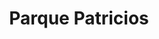 ---
title: "Parque Patricios"
url: /ciudad-autonoma-de-buenos-aires/parque-patricios/
shop: supermercado
---
